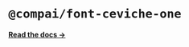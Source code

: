 # `@compai/font-ceviche-one`

[**Read the docs &rarr;**](https://components.ai/docs/typefaces/ceviche-one)
